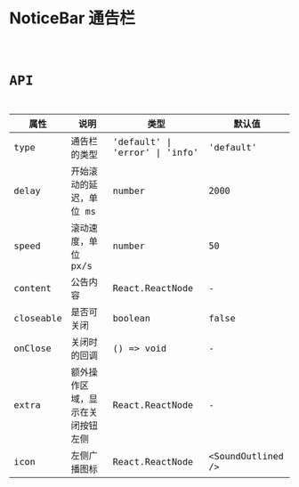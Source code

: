# NoticeBar 通告栏

<code src="./demos/index.tsx" />

# API

| 属性      | 说明                             | 类型                           | 默认值              |
| --------- | -------------------------------- | ------------------------------ | ------------------- |
| type      | 通告栏的类型                     | 'default' \| 'error' \| 'info' | 'default'           |
| delay     | 开始滚动的延迟，单位 ms          | number                         | 2000                |
| speed     | 滚动速度，单位 px/s              | number                         | 50                  |
| content   | 公告内容                         | React.ReactNode                | -                   |
| closeable | 是否可关闭                       | boolean                        | false               |
| onClose   | 关闭时的回调                     | () => void                     | -                   |
| extra     | 额外操作区域，显示在关闭按钮左侧 | React.ReactNode                | -                   |
| icon      | 左侧广播图标                     | React.ReactNode                | \<SoundOutlined \/> |
